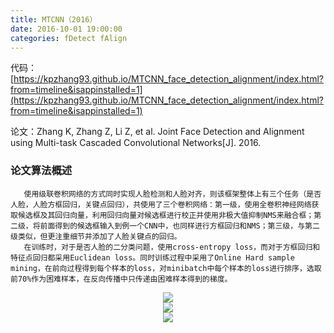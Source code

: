 ```yaml
---
title: MTCNN（2016）
date: 2016-10-01 19:00:00
categories: fDetect fAlign
---
```


<script type="text/javascript" src="http://cdn.mathjax.org/mathjax/latest/MathJax.js?config=default"></script>

代码：[https://kpzhang93.github.io/MTCNN_face_detection_alignment/index.html?from=timeline&isappinstalled=1](https://kpzhang93.github.io/MTCNN_face_detection_alignment/index.html?from=timeline&isappinstalled=1)

论文：Zhang K, Zhang Z, Li Z, et al. Joint Face Detection and Alignment using Multi-task Cascaded Convolutional Networks[J]. 2016.

### 论文算法概述

       使用级联卷积网络的方式同时实现人脸检测和人脸对齐，则该框架整体上有三个任务（是否人脸，人脸方框回归，关键点回归），共使用了三个卷积网络：第一级，使用全卷积神经网络获取候选框及其回归向量，利用回归向量对候选框进行校正并使用非极大值抑制NMS来融合框；第二级，将前面得到的候选框输入到例一个CNN中，也同样进行方框回归和NMS；第三级，与第二级类似，但更注重细节并添加了人脸关键点的回归。
       在训练时，对于是否人脸的二分类问题，使用cross-entropy loss，而对于方框回归和特征点回归都采用Euclidean loss。同时训练过程中采用了Online Hard sample mining，在前向过程得到每个样本的loss，对minibatch中每个样本的loss进行排序，选取前70%作为困难样本，在反向传播中只传递由困难样本得到的梯度。

<center><img src="{{ site.baseurl }}/images/pdDetect/mtcnn1.png"></center>

<center><img src="{{ site.baseurl }}/images/pdDetect/mtcnn2.png"></center>

<center><img src="{{ site.baseurl }}/images/pdDetect/mtcnn3.png"></center>


